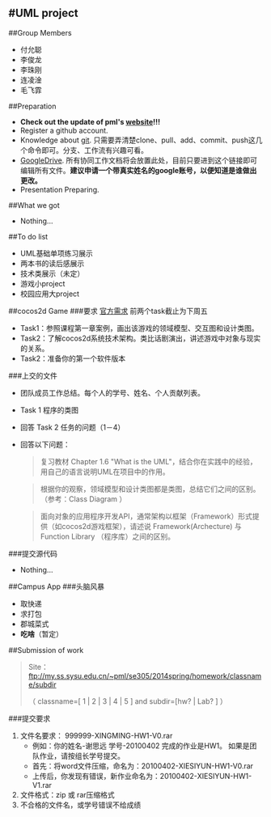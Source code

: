 #UML project
----------------------
##Group Members
- 付允聪
- 李俊龙
- 李珠刚
- 连凌淦
- 毛飞霏

##Preparation
* **Check out the update of pml's [website](http://ss.sysu.edu.cn/~pml/SE305/2014spring/)!!!**
* Register a github account.
* Knowledge about [git](http://rogerdudler.github.io/git-guide/index.zh.html).  只需要弄清楚clone、pull、add、commit、push这几个命令即可。分支、工作流有兴趣可看。
* [GoogleDrive](https://drive.google.com/folderview?id=0B34ZdvcqlZwIUXZra014OG9ZM1U&usp=sharing). 所有协同工作文档将会放置此处，目前只要进到这个链接即可编辑所有文件。**建议申请一个带真实姓名的google账号，以便知道是谁做出更改。**
* Presentation Preparing.

##What we got
* Nothing...

##To do list
* UML基础单项练习展示
* 两本书的读后感展示
* 技术类展示（未定）
* 游戏小project
* 校园应用大project

##cocos2d Game
###要求 [官方需求](http://ss.sysu.edu.cn/~pml/SE305/2014spring/hw_lab_game1.html)
    前两个task截止为下周五
- Task1：参照课程第一章案例，画出该游戏的领域模型、交互图和设计类图。
- Task2：了解cocos2d系统技术架构。类比话剧演出，讲述游戏中对象与现实的关系。
- Task2：准备你的第一个软件版本

###上交的文件
- 团队成员工作总结。每个人的学号、姓名、个人贡献列表。
- Task 1 程序的类图
- 回答 Task 2 任务的问题（1－4）
- 回答以下问题：

    > 复习教材 Chapter 1.6 "What is the UML"，结合你在实践中的经验，用自己的语言说明UML在项目中的作用。

    > 根据你的观察，领域模型和设计类图都是类图，总结它们之间的区别。（参考：Class Diagram ）

    > 面向对象的应用程序开发API，通常架构以框架（Framework）形式提供（如cocos2d游戏框架），请述说 Framework(Archecture) 与 Function Library （程序库）之间的区别。

###提交源代码
- Nothing...

##Campus App
###头脑风暴
- 取快递
- 求打包
- 郡城菜式
- **吃啥**（暂定）

##Submission of work
> Site：ftp://my.ss.sysu.edu.cn/~pml/se305/2014spring/homework/classname/subdir 
> 
> （ classname=[ 1 | 2 | 3 | 4 | 5 ] and subdir=[hw? | Lab? ] ）

###提交要求
1. 文件名要求： 999999-XINGMING-HW1-V0.rar 
    * 例如：你的姓名-谢思远 学号-20100402 完成的作业是HW1。 如果是团队作业，请按组长学号提交。
    * 首先：将word文件压缩，命名为：20100402-XIESIYUN-HW1-V0.rar
    * 上传后，你发现有错误，新作业命名为：20100402-XIESIYUN-HW1-V1.rar
2. 文件格式：zip 或 rar压缩格式
3. 不合格的文件名，或学号错误不给成绩
